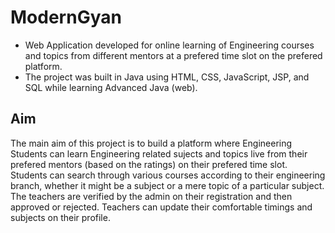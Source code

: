 # ModernGyan
- Web Application developed for online learning of Engineering courses and topics from different mentors at a prefered time slot on the prefered platform.
- The project was built in Java using HTML, CSS, JavaScript, JSP, and SQL while learning Advanced Java (web).

## Aim
The main aim of this project is to build a platform where Engineering Students can learn Engineering related sujects and topics live from their prefered mentors (based on the ratings) on their prefered time slot. Students can search through various courses according to their engineering branch, whether it might be a subject or a mere topic of a particular subject. The teachers are verified by the admin on their registration and then approved or rejected. Teachers can update their comfortable timings and subjects on their profile.
